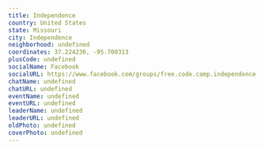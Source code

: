 ```yaml
---
title: Independence
country: United States
state: Missouri
city: Independence
neighborhood: undefined
coordinates: 37.224236, -95.708313
plusCode: undefined
socialName: Facebook
socialURL: https://www.facebook.com/groups/free.code.camp.independence.mo
chatName: undefined
chatURL: undefined
eventName: undefined
eventURL: undefined
leaderName: undefined
leaderURL: undefined
oldPhoto: undefined
coverPhoto: undefined
---
```

